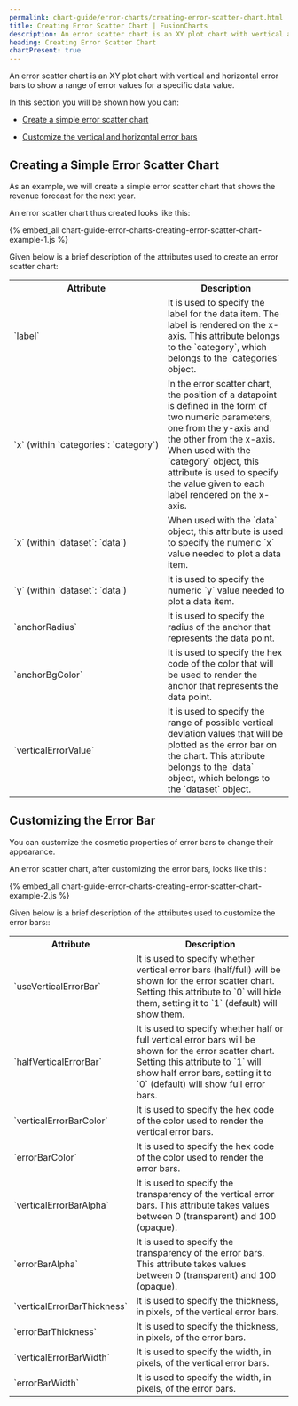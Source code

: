 ```yaml
---
permalink: chart-guide/error-charts/creating-error-scatter-chart.html
title: Creating Error Scatter Chart | FusionCharts
description: An error scatter chart is an XY plot chart with vertical and horizontal error bars to show a range of error values for a specific data value.
heading: Creating Error Scatter Chart
chartPresent: true
---
```


An error scatter chart is an XY plot chart with vertical and horizontal error bars to show a range of error values for a specific data value.

In this section you will be shown how you can:

* <a href="{{ site.baseurl }}chart-guide/error-charts/creating-error-scatter-chart.html#creating-a-simple-error-scatter-chart">Create a simple error scatter chart</a>

* <a href="{{ site.baseurl }}chart-guide/error-charts/creating-error-scatter-chart.html#customizing-the-error-bar">Customize the vertical and horizontal error bars</a>

## Creating a Simple Error Scatter Chart

As an example, we will create a simple error scatter chart that shows the revenue forecast for the next year.

An error scatter chart thus created looks like this:

{% embed_all chart-guide-error-charts-creating-error-scatter-chart-example-1.js %}

Given below is a brief description of the attributes used to create an error scatter chart:

<table>
  <tr>
    <th>Attribute</th>
    <th>Description</th>
  </tr>
  <tr>
    <td>`label`</td>
    <td>It is used to specify the label for the data item. The label is rendered on the x-axis. This attribute belongs to the `category`, which belongs to the `categories` object.</td>
  </tr>
  <tr>
    <td NOWRAP>`x` (within `categories`: `category`)</td>
    <td>In the error scatter chart, the position of a datapoint is defined in the form of two numeric parameters, one from the y-axis and the other from the x-axis.
    When used with the `category` object, this attribute is used to specify the value given to each label rendered on the x-axis.</td>
  </tr>
  <tr>
    <td>`x` (within `dataset`: `data`)</td>
    <td>When used with the `data` object, this attribute is used to specify the numeric `x` value needed to plot a data item.</td>
  </tr>
  <tr>
    <td>`y` (within `dataset`: `data`)</td>
    <td>It is used to specify the numeric `y` value needed to plot a data item. </td>
  </tr>
  <tr>
    <td>`anchorRadius`</td>
    <td>It is used to specify the radius of the anchor that represents the data point.</td>
  </tr>
  <tr>
    <td>`anchorBgColor`</td>
    <td>It is used to specify the hex code of the color that will be used to render the anchor that represents the data point.</td>
  </tr>
  <tr>
    <td>`verticalErrorValue`</td>
    <td>It is used to specify the range of possible vertical deviation values that will be plotted as the error bar on the chart. This attribute belongs to the `data` object, which belongs to the `dataset` object.</td>
  </tr>
</table>


## Customizing the Error Bar

You can customize the cosmetic properties of error bars to change their appearance.

An error scatter chart, after customizing the error bars, looks like this :

{% embed_all chart-guide-error-charts-creating-error-scatter-chart-example-2.js %}

Given below is a brief description of the attributes used to customize the error bars::

<table>
  <tr>
    <th>Attribute</th>
    <th>Description</th>
  </tr>
  <tr>
    <td>`useVerticalErrorBar`</td>
    <td>It is used to specify whether vertical error bars (half/full) will be shown for the error scatter chart. Setting this attribute to `0` will hide them, setting it to `1` (default) will show them.</td>
  </tr>
  <tr>
    <td>`halfVerticalErrorBar`</td>
    <td>It is used to specify whether half or full vertical error bars will be shown for the error scatter chart. Setting this attribute to `1` will show half error bars, setting it to `0` (default) will show full error bars.</td>
  </tr>
  <tr>
    <td>`verticalErrorBarColor`</td>
    <td>It is used to specify the hex code of the  color used to render the vertical error bars. </td>
  </tr>
  <tr>
    <td>`errorBarColor`</td>
    <td>It is used to specify the hex code of the color used to render the error bars. </td>
  </tr>
  <tr>
    <td>`verticalErrorBarAlpha`</td>
    <td>It is used to specify the transparency of the vertical error bars. This attribute takes values between 0 (transparent) and 100 (opaque).  </td>
  </tr>
  <tr>
    <td>`errorBarAlpha`</td>
    <td>It is used to specify the transparency of the error bars. This attribute takes values between 0 (transparent) and 100 (opaque).</td>
  </tr>
  <tr>
    <td>`verticalErrorBarThickness`</td>
    <td>It is used to specify the thickness, in pixels, of the vertical error bars.</td>
  </tr>
  <tr>
    <td>`errorBarThickness`</td>
    <td>It is used to specify the thickness, in pixels, of the error bars. </td>
  </tr>
  <tr>
    <td>`verticalErrorBarWidth`</td>
    <td>It is used to specify the width, in pixels, of the vertical error bars.</td>
  </tr>
  <tr>
    <td>`errorBarWidth`</td>
    <td>It is used to specify the width, in pixels, of the error bars.</td>
  </tr>
</table>